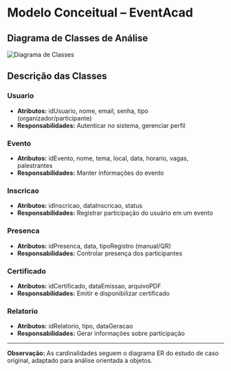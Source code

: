 # Modelo Conceitual – EventAcad

## Diagrama de Classes de Análise
![Diagrama de Classes](diagrama-classes.png)

## Descrição das Classes

### Usuario
- **Atributos:** idUsuario, nome, email, senha, tipo (organizador/participante)
- **Responsabilidades:** Autenticar no sistema, gerenciar perfil

### Evento
- **Atributos:** idEvento, nome, tema, local, data, horario, vagas, palestrantes
- **Responsabilidades:** Manter informações do evento

### Inscricao
- **Atributos:** idInscricao, dataInscricao, status
- **Responsabilidades:** Registrar participação do usuário em um evento

### Presenca
- **Atributos:** idPresenca, data, tipoRegistro (manual/QR)
- **Responsabilidades:** Controlar presença dos participantes

### Certificado
- **Atributos:** idCertificado, dataEmissao, arquivoPDF
- **Responsabilidades:** Emitir e disponibilizar certificado

### Relatorio
- **Atributos:** idRelatorio, tipo, dataGeracao
- **Responsabilidades:** Gerar informações sobre participação

---

**Observação:** As cardinalidades seguem o diagrama ER do estudo de caso original, adaptado para análise orientada a objetos.
